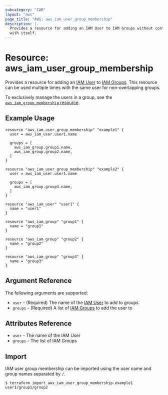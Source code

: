 ```yaml
---
subcategory: "IAM"
layout: "aws"
page_title: "AWS: aws_iam_user_group_membership"
description: |-
  Provides a resource for adding an IAM User to IAM Groups without conflicting
  with itself.
---
```


# Resource: aws_iam_user_group_membership

Provides a resource for adding an [IAM User][2] to [IAM Groups][1]. This
resource can be used multiple times with the same user for non-overlapping
groups.

To exclusively manage the users in a group, see the
[`aws_iam_group_membership` resource][3].

## Example Usage

```hcl
resource "aws_iam_user_group_membership" "example1" {
  user = aws_iam_user.user1.name

  groups = [
    aws_iam_group.group1.name,
    aws_iam_group.group2.name,
  ]
}

resource "aws_iam_user_group_membership" "example2" {
  user = aws_iam_user.user1.name

  groups = [
    aws_iam_group.group3.name,
  ]
}

resource "aws_iam_user" "user1" {
  name = "user1"
}

resource "aws_iam_group" "group1" {
  name = "group1"
}

resource "aws_iam_group" "group2" {
  name = "group2"
}

resource "aws_iam_group" "group3" {
  name = "group3"
}
```

## Argument Reference

The following arguments are supported:

* `user` - (Required) The name of the [IAM User][2] to add to groups
* `groups` - (Required) A list of [IAM Groups][1] to add the user to

## Attributes Reference

* `user` - The name of the IAM User
* `groups` - The list of IAM Groups

[1]: /docs/providers/aws/r/iam_group.html
[2]: /docs/providers/aws/r/iam_user.html
[3]: /docs/providers/aws/r/iam_group_membership.html

## Import

IAM user group membership can be imported using the user name and group names separated by `/`.

```
$ terraform import aws_iam_user_group_membership.example1 user1/group1/group2
```
